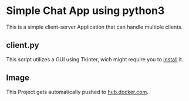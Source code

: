 # Simple Chat App using python3
This is a simple client-server Application that can handle multiple clients.

## client.py
This script utilizes a GUI using Tkinter, wich might require you to [install](https://tkdocs.com/tutorial/install.html) it.

## Image
This Project gets automatically pushed to [hub.docker.com](https://hub.docker.com/repository/docker/alexanderolzem/simple-chat-server).
